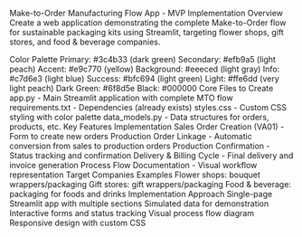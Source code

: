 Make-to-Order Manufacturing Flow App - MVP Implementation
Overview
Create a web application demonstrating the complete Make-to-Order flow for sustainable packaging kits using Streamlit, targeting flower shops, gift stores, and food & beverage companies.

Color Palette
Primary: #3c4b33 (dark green)
Secondary: #efb9a5 (light peach)
Accent: #e9c770 (yellow)
Background: #eeeced (light gray)
Info: #c7d6e3 (light blue)
Success: #bfc694 (light green)
Light: #ffe6dd (very light peach)
Dark Green: #6f8d5e
Black: #000000
Core Files to Create
app.py - Main Streamlit application with complete MTO flow
requirements.txt - Dependencies (already exists)
styles.css - Custom CSS styling with color palette
data_models.py - Data structures for orders, products, etc.
Key Features Implementation
Sales Order Creation (VA01) - Form to create new orders
Production Order Linkage - Automatic conversion from sales to production orders
Production Confirmation - Status tracking and confirmation
Delivery & Billing Cycle - Final delivery and invoice generation
Process Flow Documentation - Visual workflow representation
Target Companies Examples
Flower shops: bouquet wrappers/packaging
Gift stores: gift wrappers/packaging
Food & beverage: packaging for foods and drinks
Implementation Approach
Single-page Streamlit app with multiple sections
Simulated data for demonstration
Interactive forms and status tracking
Visual process flow diagram
Responsive design with custom CSS